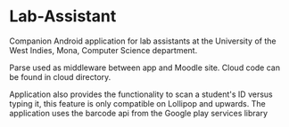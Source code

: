 # Lab-Assistant
Companion Android application for lab assistants at the University of the West Indies, Mona, Computer Science department.

Parse used as middleware between app and Moodle site. Cloud code can be found in cloud directory. 

Application also provides the functionality to scan a student's ID versus typing it, this feature is only compatible on Lollipop and upwards. The application uses the barcode api from the Google play services library
